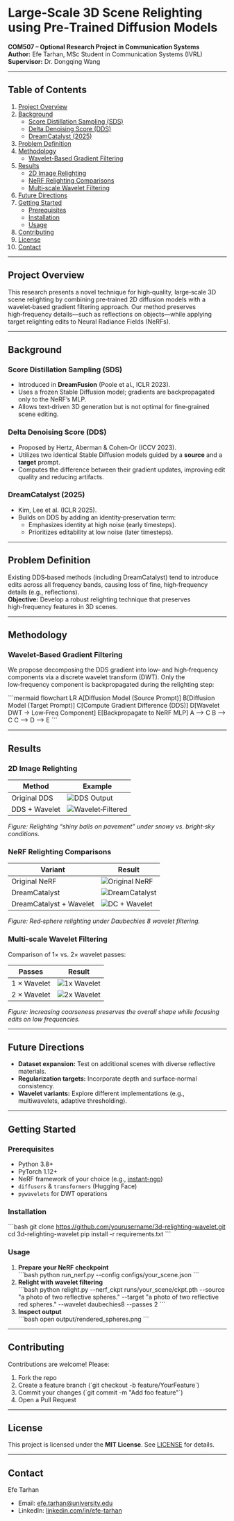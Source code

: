 # Large-Scale 3D Scene Relighting using Pre‑Trained Diffusion Models

**COM507 – Optional Research Project in Communication Systems**  
**Author:** Efe Tarhan, MSc Student in Communication Systems (IVRL)  
**Supervisor:** Dr. Dongqing Wang  

---

## Table of Contents

1. [Project Overview](#project-overview)  
2. [Background](#background)  
   - [Score Distillation Sampling (SDS)](#score-distillation-sampling-sds)  
   - [Delta Denoising Score (DDS)](#delta-denoising-score-dds)  
   - [DreamCatalyst (2025)](#dreamcatalyst-2025)  
3. [Problem Definition](#problem-definition)  
4. [Methodology](#methodology)  
   - [Wavelet-Based Gradient Filtering](#wavelet-based-gradient-filtering)  
5. [Results](#results)  
   - [2D Image Relighting](#2d-image-relighting)  
   - [NeRF Relighting Comparisons](#nerf-relighting-comparisons)  
   - [Multi‑scale Wavelet Filtering](#multi-scale-wavelet-filtering)  
6. [Future Directions](#future-directions)  
7. [Getting Started](#getting-started)  
   - [Prerequisites](#prerequisites)  
   - [Installation](#installation)  
   - [Usage](#usage)  
8. [Contributing](#contributing)  
9. [License](#license)  
10. [Contact](#contact)  

---

## Project Overview

This research presents a novel technique for high‑quality, large‑scale 3D scene relighting by combining pre‑trained 2D diffusion models with a wavelet‑based gradient filtering approach. Our method preserves high‑frequency details—such as reflections on objects—while applying target relighting edits to Neural Radiance Fields (NeRFs).

---

## Background

### Score Distillation Sampling (SDS)
- Introduced in **DreamFusion** (Poole et al., ICLR 2023).
- Uses a frozen Stable Diffusion model; gradients are backpropagated only to the NeRF’s MLP.
- Allows text‑driven 3D generation but is not optimal for fine‑grained scene editing.

### Delta Denoising Score (DDS)
- Proposed by Hertz, Aberman & Cohen‑Or (ICCV 2023).
- Utilizes two identical Stable Diffusion models guided by a **source** and a **target** prompt.
- Computes the difference between their gradient updates, improving edit quality and reducing artifacts.

### DreamCatalyst (2025)
- Kim, Lee et al. (ICLR 2025).
- Builds on DDS by adding an identity‑preservation term:
  - Emphasizes identity at high noise (early timesteps).
  - Prioritizes editability at low noise (later timesteps).

---

## Problem Definition

Existing DDS‑based methods (including DreamCatalyst) tend to introduce edits across all frequency bands, causing loss of fine, high‑frequency details (e.g., reflections).  
**Objective:** Develop a robust relighting technique that preserves high‑frequency features in 3D scenes.

---

## Methodology

### Wavelet-Based Gradient Filtering

We propose decomposing the DDS gradient into low‑ and high‑frequency components via a discrete wavelet transform (DWT). Only the low‑frequency component is backpropagated during the relighting step:

\`\`\`mermaid
flowchart LR
  A[Diffusion Model (Source Prompt)]
  B[Diffusion Model (Target Prompt)]
  C[Compute Gradient Difference (DDS)]
  D[Wavelet DWT → Low‑Freq Component]
  E[Backpropagate to NeRF MLP]
  A --> C
  B --> C
  C --> D --> E
\`\`\`

---

## Results

### 2D Image Relighting

| Method      | Example                            |
|-------------|------------------------------------|
| Original DDS    | ![DDS Output](images/dds-2d.png)       |
| DDS + Wavelet   | ![Wavelet‑Filtered](images/wavelet-2d.png) |

*Figure: Relighting “shiny balls on pavement” under snowy vs. bright‑sky conditions.*

### NeRF Relighting Comparisons

| Variant                    | Result                              |
|----------------------------|-------------------------------------|
| Original NeRF              | ![Original NeRF](images/nerf-orig.png)    |
| DreamCatalyst              | ![DreamCatalyst](images/nerf-dc.png)      |
| DreamCatalyst + Wavelet    | ![DC + Wavelet](images/nerf-dc-wave.png)  |

*Figure: Red‑sphere relighting under Daubechies 8 wavelet filtering.*

### Multi‑scale Wavelet Filtering

Comparison of 1× vs. 2× wavelet passes:

| Passes         | Result                              |
|----------------|-------------------------------------|
| 1 × Wavelet    | ![1x Wavelet](images/1x-wave.png)        |
| 2 × Wavelet    | ![2x Wavelet](images/2x-wave.png)        |

*Figure: Increasing coarseness preserves the overall shape while focusing edits on low frequencies.*

---

## Future Directions

- **Dataset expansion:** Test on additional scenes with diverse reflective materials.  
- **Regularization targets:** Incorporate depth and surface‑normal consistency.  
- **Wavelet variants:** Explore different implementations (e.g., multiwavelets, adaptive thresholding).  

---

## Getting Started

### Prerequisites

- Python 3.8+  
- PyTorch 1.12+  
- NeRF framework of your choice (e.g., [instant-ngp](https://github.com/NVlabs/instant-ngp))  
- `diffusers` & `transformers` (Hugging Face)  
- `pywavelets` for DWT operations  

### Installation

\`\`\`bash
git clone https://github.com/yourusername/3d-relighting-wavelet.git
cd 3d-relighting-wavelet
pip install -r requirements.txt
\`\`\`

### Usage

1. **Prepare your NeRF checkpoint**  
   \`\`\`bash
   python run_nerf.py --config configs/your_scene.json
   \`\`\`
2. **Relight with wavelet filtering**  
   \`\`\`bash
   python relight.py      --nerf_ckpt runs/your_scene/ckpt.pth      --source "a photo of two reflective spheres."      --target "a photo of two reflective red spheres."      --wavelet daubechies8      --passes 2
   \`\`\`
3. **Inspect output**  
   \`\`\`bash
   open output/rendered_spheres.png
   \`\`\`

---

## Contributing

Contributions are welcome! Please:

1. Fork the repo  
2. Create a feature branch (\`git checkout -b feature/YourFeature\`)  
3. Commit your changes (\`git commit -m "Add foo feature"\`)  
4. Open a Pull Request  

---

## License

This project is licensed under the **MIT License**. See [LICENSE](LICENSE) for details.

---

## Contact

Efe Tarhan  
- Email: efe.tarhan@university.edu  
- LinkedIn: [linkedin.com/in/efe-tarhan](https://linkedin.com/in/efe-tarhan)
